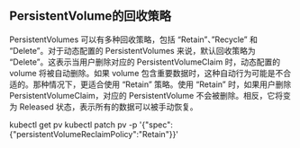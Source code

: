 ## PersistentVolume的回收策略
PersistentVolumes 可以有多种回收策略，包括 “Retain”、”Recycle” 和 “Delete”。对于动态配置的 PersistentVolumes 来说，默认回收策略为 “Delete”。这表示当用户删除对应的 PersistentVolumeClaim 时，动态配置的 volume 将被自动删除。如果 volume 包含重要数据时，这种自动行为可能是不合适的。那种情况下，更适合使用 “Retain” 策略。使用 “Retain” 时，如果用户删除 PersistentVolumeClaim，对应的 PersistentVolume 不会被删除。相反，它将变为 Released 状态，表示所有的数据可以被手动恢复。

kubectl get pv
kubectl patch pv <your-pv-name> -p '{"spec":{"persistentVolumeReclaimPolicy":"Retain"}}'